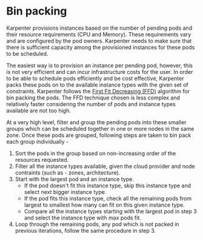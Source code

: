# Bin packing

Karpenter provisions instances based on the number of pending pods and their resource requirements (CPU and Memory). These requirements vary and are configured by the pod owners. Karpenter needs to make sure that there is sufficient capacity among the provisioned instances for these pods to be scheduled.

The easiest way is to provision an instance per pending pod, however, this is not very efficient and can incur infrastructure costs for the user. In order to be able to schedule pods efficiently and be cost effective, Karpenter packs these pods on to the available instance types with the given set of constraints. Karpenter follows the [First Fit Decreasing (FFD)](https://en.wikipedia.org/wiki/Bin_packing_problem#First_Fit_Decreasing_(FFD)) algorithm for bin packing the pods. The FFD technique chosen is less complex and relatively faster considering the number of pods and instance types available are not too high.

At a very high level, filter and group the pending pods into these smaller groups which can be scheduled together in one or more nodes in the same zone. Once these pods are grouped, following steps are taken to bin pack each group individually -

1. Sort the pods in the group based on non-increasing order of the resources requested.
2. Filter all the instance types available, given the cloud provider and node contraints (such as - zones, architecture).
3. Start with the largest pod and an instance type.
    - If the pod doesn't fit this instance type, skip this instance type and select next bigger instance type.
    - If the pod fits this instance type, check all the remaining pods from largest to smallest how many can fit on this given instance type. 
    - Compare all the instance types starting with the largest pod in step 3 and select the instance type with max pods fit.
4. Loop through the remaining pods, any pod which is not packed in previous iterations, follow the same procedure in step 3.
